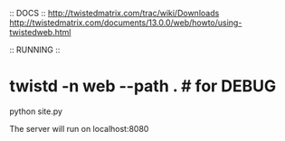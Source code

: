 
 :: DOCS ::
http://twistedmatrix.com/trac/wiki/Downloads
http://twistedmatrix.com/documents/13.0.0/web/howto/using-twistedweb.html


 :: RUNNING :: 
# twistd -n web --path . # for DEBUG
python site.py

The server will run on localhost:8080
